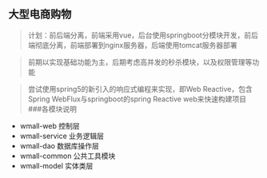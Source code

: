 ## 大型电商购物
> 计划：前后端分离，前端采用vue，后台使用springboot分模块开发，前后端彻底分离，前端部署到nginx服务器，后端使用tomcat服务器部署

>前期以实现基础功能为主，后期考虑高并发的秒杀模块，以及权限管理等功能

> 尝试使用spring5的新引入的响应式编程来实现，即Web Reactive，包含Spring WebFlux与springboot的spring Reactive web来快速构建项目
###各模块说明
 - wmall-web 控制层
 - wmall-service 业务逻辑层
 - wmall-dao 数据库操作层
 - wmall-common 公共工具模块
 - wmall-model 实体类层
